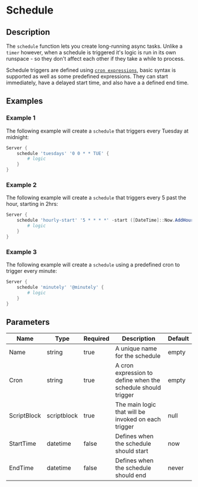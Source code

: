 # Schedule

## Description

The `schedule` function lets you create long-running async tasks. Unlike a `timer` however, when a schedule is triggered it's logic is run in its own runspace - so they don't affect each other if they take a while to process.

Schedule triggers are defined using [`cron expressions`](../../Tutorials/CronExpressions), basic syntax is supported as well as some predefined expressions. They can start immediately, have a delayed start time, and also have a a defined end time.

## Examples

### Example 1

The following example will create a `schedule` that triggers every Tuesday at midnight:

```powershell
Server {
    schedule 'tuesdays' '0 0 * * TUE' {
        # logic
    }
}
```

### Example 2

The following example will create a `schedule` that triggers every 5 past the hour, starting in 2hrs:

```powershell
Server {
    schedule 'hourly-start' '5 * * * *' -start ([DateTime]::Now.AddHours(2)) {
        # logic
    }
}
```

### Example 3

The following example will create a `schedule` using a predefined cron to trigger every minute:

```powershell
Server {
    schedule 'minutely' '@minutely' {
        # logic
    }
}
```

## Parameters

| Name | Type | Required | Description | Default |
| ---- | ---- | -------- | ----------- | ------- |
| Name | string | true | A unique name for the schedule | empty |
| Cron | string | true | A cron expression to define when the schedule should trigger | empty |
| ScriptBlock | scriptblock | true | The main logic that will be invoked on each trigger | null |
| StartTime | datetime | false | Defines when the schedule should start | now |
| EndTime | datetime | false | Defines when the schedule should end | never |
